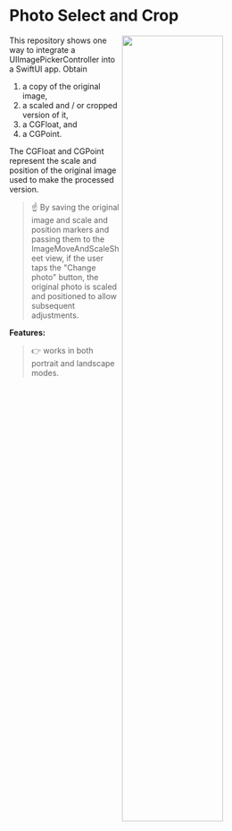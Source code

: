 Photo Select and Crop
=====================

<img align="right" src="https://github.com/gymsymbol/PhotoSelectAndCrop/blob/main/Screenshots/screenGrid.png" width="60%">

This repository shows one way to integrate a UIImagePickerController into a SwiftUI app. Obtain

1) a copy of the original image,
2) a scaled and / or cropped version of it,
3) a CGFloat, and 
4) a CGPoint. 

The CGFloat and CGPoint represent the scale and position of the original image used to make the processed version. 

> :point_up: By saving the original image and scale and position markers and passing them to the ImageMoveAndScaleSheet view, if the user taps the "Change photo" button, the original photo is scaled and positioned to allow subsequent adjustments.

**Features:**


> :point_right:  works in both portrait and landscape modes.

